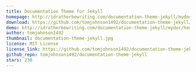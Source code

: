 ```yaml
---
title: Documentation Theme for Jekyll
homepage: http://idratherbewriting.com/documentation-theme-jekyll/mydoc/home.html
download: https://github.com/tomjohnson1492/documentation-theme-jekyll/archive/gh-pages.zip
demo: http://idratherbewriting.com/documentation-theme-jekyll/mydoc/home.html
author: tomjohnson1492
thumbnail: documentation-theme-jekyll.jpg
license: MIT License
license_link: https://github.com/tomjohnson1492/documentation-theme-jekyll/blob/gh-pages/licenses/LICENSE.txt
github_repo: tomjohnson1492/documentation-theme-jekyll
stars: 230
---
```

